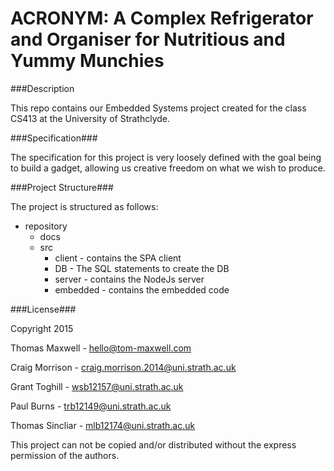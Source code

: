 ACRONYM: A Complex Refrigerator and Organiser for Nutritious and Yummy Munchies
=========

###Description

This repo contains our Embedded Systems project created for the class CS413 at the University of Strathclyde.


###Specification###

The specification for this project is very loosely defined with the goal being to build a gadget, allowing us creative freedom on what we wish to produce.

###Project Structure###

The project is structured as follows:

- repository
	- docs
	- src
		- client	- contains the SPA client
		- DB		- The SQL statements to create the DB
		- server	- contains the NodeJs server
		- embedded	- contains the embedded code


###License###

Copyright 2015


Thomas Maxwell		-	hello@tom-maxwell.com

Craig Morrison		- craig.morrison.2014@uni.strath.ac.uk

Grant Toghill		- wsb12157@uni.strath.ac.uk

Paul Burns			- trb12149@uni.strath.ac.uk

Thomas Sincliar		- mlb12174@uni.strath.ac.uk


This project can not be copied and/or distributed without the express permission of the authors.